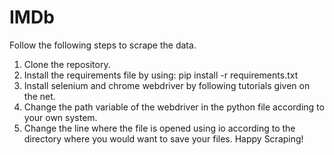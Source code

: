 # IMDb
Follow the following steps to scrape the data.
1. Clone the repository.
2. Install the requirements file by using:
pip install -r requirements.txt
3. Install selenium and chrome webdriver by following tutorials given on the net.
4. Change the path variable of the webdriver in the python file according to your own system.
5. Change the line where the file is opened using io according to the directory where you would want to save your files.
Happy Scraping!
